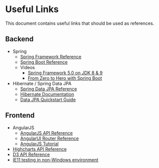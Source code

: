 # Useful Links
This document contains useful links that should be used as references.

## Backend

- Spring
    - [Spring Framework Reference](https://docs.spring.io/spring-framework/docs/current/spring-framework-reference)
    - [Spring Boot Reference](https://docs.spring.io/spring-boot/docs/current/reference/html/)
    - Videos 
        - [Spring Framework 5.0 on JDK 8 & 9](https://www.youtube.com/watch?v=0-sbPBf81KA)
        - [From Zero to Hero with Spring Boot](https://www.youtube.com/watch?v=aA4tfBGY6jY)
- Hibernate / Spring Data JPA
    - [Spring Data JPA Reference](https://docs.spring.io/spring-data/jpa/docs/current/reference/html/)
    - [Hibernate Documentation](https://hibernate.org/orm/documentation/5.4/)
    - [Data JPA Quickstart Guide](https://spring.io/guides/gs/accessing-data-jpa/)

## Frontend

- AngularJS
    - [AngularJS API Reference](https://docs.angularjs.org/api)
    - [AngularUI Router Reference](https://ui-router.github.io/ng1/docs/latest/)
    - [AngularJS Tutorial](https://docs.angularjs.org/tutorial)
- [Highcharts API Reference](https://api.highcharts.com/highcharts/)
- [D3 API Reference](https://github.com/d3/d3/blob/master/API.md)
- [IE11 testing in non-Windows environment](https://developer.microsoft.com/en-us/microsoft-edge/tools/vms/) 
